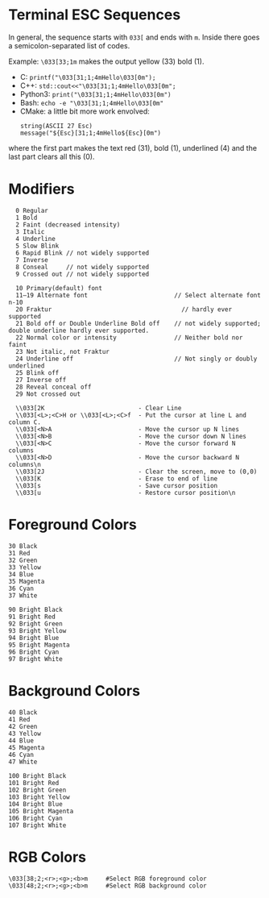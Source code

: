 Terminal ESC Sequences
==============================
In general, the sequence starts with `033[` and ends with `m`. Inside there goes a semicolon-separated list of codes.

Example: `\033[33;1m` makes the output yellow (33) bold (1).

- C: `printf("\033[31;1;4mHello\033[0m");`
- C++: `std::cout<<"\033[31;1;4mHello\033[0m";`
- Python3: `print("\033[31;1;4mHello\033[0m")`
- Bash: `echo -e "\033[31;1;4mHello\033[0m"`
- CMake: a little bit more work envolved:
  ```
  string(ASCII 27 Esc)
  message("${Esc}[31;1;4mHello${Esc}[0m")
  ```

where the first part makes the text red (31), bold (1), underlined (4) and the last part clears all this (0).

Modifiers
===============================
```
  0	Regular
  1	Bold
  2	Faint (decreased intensity)
  3	Italic
  4	Underline
  5	Slow Blink
  6	Rapid Blink // not widely supported
  7	Inverse
  8	Conseal     // not widely supported
  9	Crossed out // not widely supported
  
  10 Primary(default) font	
  11–19	Alternate font	                      // Select alternate font n-10
  20 Fraktur	                                // hardly ever supported
  21 Bold off or Double Underline Bold off    // not widely supported; double underline hardly ever supported.
  22 Normal color or intensity	              // Neither bold nor faint
  23 Not italic, not Fraktur	
  24 Underline off							  // Not singly or doubly underlined
  25 Blink off	
  27 Inverse off	
  28 Reveal	conceal off
  29 Not crossed out	
  
  \\033[2K                          - Clear Line
  \\033[<L>;<C>H or \\033[<L>;<C>f  - Put the cursor at line L and column C.
  \\033[<N>A                        - Move the cursor up N lines
  \\033[<N>B                        - Move the cursor down N lines
  \\033[<N>C                        - Move the cursor forward N columns
  \\033[<N>D                        - Move the cursor backward N columns\n
  \\033[2J                          - Clear the screen, move to (0,0)
  \\033[K                           - Erase to end of line
  \\033[s                           - Save cursor position
  \\033[u                           - Restore cursor position\n
```  
  
Foreground Colors
===============================
 ```
 30 Black
 31 Red
 32 Green
 33 Yellow
 34 Blue
 35 Magenta
 36 Cyan
 37 White

 90 Bright Black 
 91 Bright Red
 92 Bright Green
 93 Bright Yellow
 94 Bright Blue
 95 Bright Magenta
 96 Bright Cyan
 97 Bright White
```

Background Colors
===============================
 ```
 40 Black
 41 Red
 42 Green
 43 Yellow
 44 Blue
 45 Magenta
 46 Cyan
 47 White
 
 100 Bright Black 
 101 Bright Red
 102 Bright Green
 103 Bright Yellow
 104 Bright Blue
 105 Bright Magenta
 106 Bright Cyan
 107 Bright White
 ```

 RGB Colors
 ==================================
 ```
 \033[38;2;<r>;<g>;<b>m     #Select RGB foreground color
 \033[48;2;<r>;<g>;<b>m     #Select RGB background color
 ```
 
 
